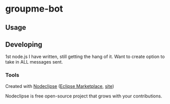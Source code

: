 

# groupme-bot



## Usage



## Developing
1st node.js I have written, still getting the hang of it. Want to create option to take in ALL messages sent.


### Tools

Created with [Nodeclipse](https://github.com/Nodeclipse/nodeclipse-1)
 ([Eclipse Marketplace](http://marketplace.eclipse.org/content/nodeclipse), [site](http://www.nodeclipse.org))   

Nodeclipse is free open-source project that grows with your contributions.
